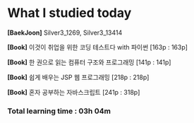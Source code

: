 <h1>What I studied today</h1>

<strong>[BaekJoon]</strong> Silver3_1269, Silver3_13414

<strong>[Book]</strong> 이것이 취업을 위한 코딩 테스트다 with 파이썬 [163p : 163p]

<strong>[Book]</strong> 한 권으로 읽는 컴퓨터 구조와 프로그래밍 [141p : 141p]

<strong>[Book]</strong> 쉽게 배우는 JSP 웹 프로그래밍 [218p : 218p]

<strong>[Book]</strong> 혼자 공부하는 자바스크립트 [241p : 318p]

<h3>Total learning time : 03h 04m</h3>
